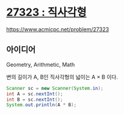 # [27323 : 직사각형](https://www.acmicpc.net/problem/27323)
https://www.acmicpc.net/problem/27323

## 아이디어
Geometry, Arithmetic, Math

변의 길이가 A, B인 직사각형의 넓이는 A × B 이다.
```java
Scanner sc = new Scanner(System.in);
int A = sc.nextInt();
int B = sc.nextInt();
System.out.println(A * B);
```